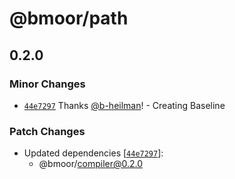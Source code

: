 # @bmoor/path

## 0.2.0

### Minor Changes

- [`44e7297`](https://github.com/b-heilman/bmoor-united/commit/44e7297e86bb599750f1d7706d946fac5ca6848c) Thanks [@b-heilman](https://github.com/b-heilman)! - Creating Baseline

### Patch Changes

- Updated dependencies [[`44e7297`](https://github.com/b-heilman/bmoor-united/commit/44e7297e86bb599750f1d7706d946fac5ca6848c)]:
  - @bmoor/compiler@0.2.0
